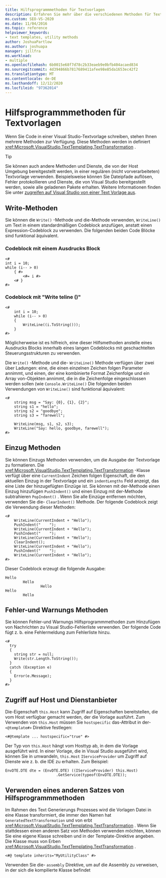 ```yaml
---
title: Hilfsprogrammmethoden für Textvorlagen
description: Erfahren Sie mehr über die verschiedenen Methoden für Textvorlagen-Hilfsprogramme, die Ihnen beim Schreiben von Code in Visual Studio zur Verfügung stehen.
ms.custom: SEO-VS-2020
ms.date: 11/04/2016
ms.topic: reference
helpviewer_keywords:
- text templates, utility methods
author: JoshuaPartlow
ms.author: joshuapa
manager: jillfra
ms.workload:
- multiple
ms.openlocfilehash: 6b0015e68f7d78c2b33eaeb9e0bfb404acaed834
ms.sourcegitcommit: 4d394866b7817689411afee98e85da1653ec42f2
ms.translationtype: MT
ms.contentlocale: de-DE
ms.lasthandoff: 12/12/2020
ms.locfileid: "97362014"
---
```

# <a name="text-template-utility-methods"></a>Hilfsprogrammmethoden für Textvorlagen

Wenn Sie Code in einer Visual Studio-Textvorlage schreiben, stehen Ihnen mehrere Methoden zur Verfügung. Diese Methoden werden in definiert <xref:Microsoft.VisualStudio.TextTemplating.TextTransformation> .

> [!TIP]
> Sie können auch andere Methoden und Dienste, die von der Host Umgebung bereitgestellt werden, in einer regulären (nicht vorverarbeiteten) Textvorlage verwenden. Beispielsweise können Sie Dateipfade auflösen, Fehler protokollieren und Dienste, die von Visual Studio bereitgestellt werden, sowie alle geladenen Pakete erhalten. Weitere Informationen finden Sie unter [zugreifen auf Visual Studio von einer Text Vorlage aus](/previous-versions/visualstudio/visual-studio-2010/gg604090\(v\=vs.100\)).

## <a name="write-methods"></a>Write-Methoden

Sie können die `Write()` -Methode und die-Methode verwenden, `WriteLine()` um Text in einem standardmäßigen Codeblock anzufügen, anstatt einen Expression-Codeblock zu verwenden. Die folgenden beiden Code Blöcke sind funktional äquivalent.

### <a name="code-block-with-an-expression-block"></a>Codeblock mit einem Ausdrucks Block

```
<#
int i = 10;
while (i-- > 0)
    { #>
        <#= i #>
    <# }
#>
```

### <a name="code-block-using-writeline"></a>Codeblock mit "Write teline ()"

```
<#
    int i = 10;
    while (i-- > 0)
    {
        WriteLine((i.ToString()));
    }
#>
```

Möglicherweise ist es hilfreich, eine dieser Hilfsmethoden anstelle eines Ausdrucks Blocks innerhalb eines langen Codeblocks mit geschachtelten Steuerungsstrukturen zu verwenden.

Die `Write()` -Methode und die- `WriteLine()` Methode verfügen über zwei über Ladungen: eine, die einen einzelnen Zeichen folgen Parameter annimmt, und einen, der eine kombinierte Format Zeichenfolge und ein Array von-Objekten annimmt, die in die Zeichenfolge eingeschlossen werden sollen (wie `Console.WriteLine()` Die folgenden beiden Verwendungen von `WriteLine()` sind funktional äquivalent:

```
<#
    string msg = "Say: {0}, {1}, {2}";
    string s1 = "hello";
    string s2 = "goodbye";
    string s3 = "farewell";

    WriteLine(msg, s1, s2, s3);
    WriteLine("Say: hello, goodbye, farewell");
#>
```

## <a name="indentation-methods"></a>Einzug Methoden

Sie können Einzugs Methoden verwenden, um die Ausgabe der Textvorlage zu formatieren. Die <xref:Microsoft.VisualStudio.TextTemplating.TextTransformation> -Klasse verfügt über eine `CurrentIndent` Zeichen folgen Eigenschaft, die den aktuellen Einzug in der Textvorlage und ein `indentLengths` Feld anzeigt, das eine Liste der hinzugefügten Einzüge ist. Sie können mit der-Methode einen Einzug hinzufügen `PushIndent()` und einen Einzug mit der-Methode subtrahieren `PopIndent()` . Wenn Sie alle Einzüge entfernen möchten, verwenden Sie die- `ClearIndent()` Methode. Der folgende Codeblock zeigt die Verwendung dieser Methoden:

```
<#
    WriteLine(CurrentIndent + "Hello");
    PushIndent("    ");
    WriteLine(CurrentIndent + "Hello");
    PushIndent("    ");
    WriteLine(CurrentIndent + "Hello");
    ClearIndent();
    WriteLine(CurrentIndent + "Hello");
    PushIndent("    ");
    WriteLine(CurrentIndent + "Hello");
#>
```

Dieser Codeblock erzeugt die folgende Ausgabe:

```
Hello
        Hello
                Hello
Hello
        Hello
```

## <a name="error-and-warning-methods"></a>Fehler-und Warnungs Methoden

Sie können Fehler-und Warnungs Hilfsprogrammmethoden zum Hinzufügen von Nachrichten zu Visual Studio-Fehlerliste verwenden. Der folgende Code fügt z. b. eine Fehlermeldung zum Fehlerliste hinzu.

```
<#
  try
  {
    string str = null;
    Write(str.Length.ToString());
  }
  catch (Exception e)
  {
    Error(e.Message);
  }
#>
```

## <a name="access-to-host-and-service-provider"></a>Zugriff auf Host und Dienstanbieter

Die-Eigenschaft `this.Host` kann Zugriff auf Eigenschaften bereitstellen, die vom Host verfügbar gemacht werden, der die Vorlage ausführt. Zum Verwenden von `this.Host` müssen Sie `hostspecific` das-Attribut in der- `<@template#>` Direktive festlegen:

`<#@template ... hostspecific="true" #>`

Der Typ von `this.Host` hängt vom Hosttyp ab, in dem die Vorlage ausgeführt wird. In einer Vorlage, die in Visual Studio ausgeführt wird, können Sie in umwandeln, `this.Host` `IServiceProvider` um Zugriff auf Dienste wie z. b. die IDE zu erhalten. Zum Beispiel:

```
EnvDTE.DTE dte = (EnvDTE.DTE) ((IServiceProvider) this.Host)
                       .GetService(typeof(EnvDTE.DTE));
```

## <a name="using-a-different-set-of-utility-methods"></a>Verwenden eines anderen Satzes von Hilfsprogrammmethoden

Im Rahmen des Text Generierungs Prozesses wird die Vorlagen Datei in eine Klasse transformiert, die immer den Namen hat `GeneratedTextTransformation` und von erbt <xref:Microsoft.VisualStudio.TextTemplating.TextTransformation> . Wenn Sie stattdessen einen anderen Satz von Methoden verwenden möchten, können Sie eine eigene Klasse schreiben und in der Template-Direktive angeben. Die Klasse muss von Erben <xref:Microsoft.VisualStudio.TextTemplating.TextTransformation> .

```
<#@ template inherits="MyUtilityClass" #>
```

Verwenden Sie die- `assembly` Direktive, um auf die Assembly zu verweisen, in der sich die kompilierte Klasse befindet
